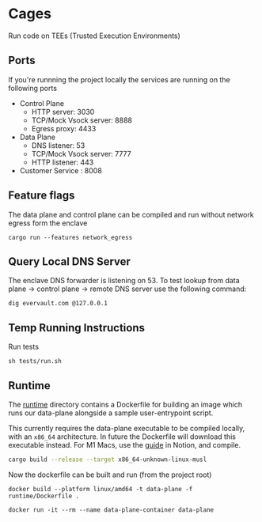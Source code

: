 # Cages

Run code on TEEs (Trusted Execution Environments)

## Ports

If you're runnning the project locally the services are running on the following ports

- Control Plane
    - HTTP server: 3030
    - TCP/Mock Vsock server: 8888
    - Egress proxy: 4433
- Data Plane
    - DNS listener: 53
    - TCP/Mock Vsock server: 7777
    - HTTP listener: 443
- Customer Service : 8008

## Feature flags

The data plane and control plane can be compiled and run without network egress form the enclave

```
cargo run --features network_egress 
```

## Query Local DNS Server

The enclave DNS forwarder is listening on 53. To test lookup from data plane -> control plane -> remote DNS server use the following command:

```
dig evervault.com @127.0.0.1
```


## Temp Running Instructions

Run tests

```
sh tests/run.sh
```

## Runtime

The [runtime](./runtime) directory contains a Dockerfile for building an image which runs our data-plane alongside a sample user-entrypoint script.

This currently requires the data-plane executable to be compiled locally, with an `x86_64` architecture. In future the Dockerfile will download this executable instead. For M1 Macs, use the [guide](https://www.notion.so/evervault/Compiling-Rust-executable-for-linux-x86_64-on-M1-Mac-b31d2039decb49a1a006caf7bd930ca6) in Notion, and compile.

```bash
cargo build --release --target x86_64-unknown-linux-musl
```

Now the dockerfile can be built and run (from the project root)

```
docker build --platform linux/amd64 -t data-plane -f runtime/Dockerfile .
```

```
docker run -it --rm --name data-plane-container data-plane
```
